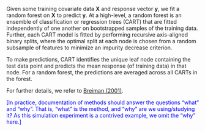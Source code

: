 Given some training covariate data $\mathbf{X}$ and response vector $\mathbf{y}$, we fit a random forest on $\mathbf{X}$ to predict $\mathbf{y}$. At a high-level, a random forest is an ensemble of classification or regression trees (CART) that are fitted independently of one another on bootstrapped samples of the training data. Further, each CART model is fitted by performing recursive axis-aligned binary splits, where the optimal split at each node is chosen from a random subsample of features to minimize an impurity decrease criterion. 

To make predictions, CART identifies the unique leaf node containing the test data point and predicts the mean response (of training data) in that node. For a random forest, the predictions are averaged across all CARTs in the forest.

For further details, we refer to [Breiman (2001)](https://link.springer.com/content/pdf/10.1023/A:1010933404324.pdf).

<span style="color: blue">
	[In practice, documentation of methods should answer the questions “what” and “why”. That is, “what” is the method, and “why” are we using/studying it? As this simulation experiment is a contrived example, we omit the “why” here.]
</span>
